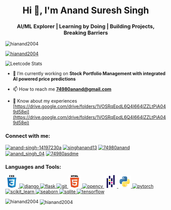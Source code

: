<h1 align="center">Hi 👋, I'm Anand Suresh Singh</h1>
<h3 align="center">AI/ML Explorer | Learning by Doing | Building Projects, Breaking Barriers</h3>

<p align="left"> <img src="https://komarev.com/ghpvc/?username=hianand2004&label=Profile%20views&color=0e75b6&style=flat" alt="hianand2004" /> </p>

<p align="left"> <a href="https://github.com/ryo-ma/github-profile-trophy"><img src="https://github-profile-trophy.vercel.app/?username=hianand2004" alt="hianand2004" /></a> </p>

![Leetcode Stats](https://leetcard.jacoblin.cool/anand_singh_04?ext=heatmap)

- 🔭 I’m currently working on **Stock Portfolio Management with integrated AI powered price predictions**

- 📫 How to reach me **74980anand@gmail.com**

- 📄 Know about my experiences [https://drive.google.com/drive/folders/1VOSRqEpdL6Q4I664lZZLtPiA049d58ei](https://drive.google.com/drive/folders/1VOSRqEpdL6Q4I664lZZLtPiA049d58ei)

<h3 align="left">Connect with me:</h3>
<p align="left">
<a href="https://linkedin.com/in/anand-singh-14197230a" target="blank"><img align="center" src="https://raw.githubusercontent.com/rahuldkjain/github-profile-readme-generator/master/src/images/icons/Social/linked-in-alt.svg" alt="anand-singh-14197230a" height="30" width="40" /></a>
<a href="https://www.codechef.com/users/singhanand13" target="blank"><img align="center" src="https://cdn.jsdelivr.net/npm/simple-icons@3.1.0/icons/codechef.svg" alt="singhanand13" height="30" width="40" /></a>
<a href="https://www.hackerrank.com/74980anand" target="blank"><img align="center" src="https://raw.githubusercontent.com/rahuldkjain/github-profile-readme-generator/master/src/images/icons/Social/hackerrank.svg" alt="74980anand" height="30" width="40" /></a>
<a href="https://www.leetcode.com/anand_singh_04" target="blank"><img align="center" src="https://raw.githubusercontent.com/rahuldkjain/github-profile-readme-generator/master/src/images/icons/Social/leet-code.svg" alt="anand_singh_04" height="30" width="40" /></a>
<a href="https://auth.geeksforgeeks.org/user/74980asdme" target="blank"><img align="center" src="https://raw.githubusercontent.com/rahuldkjain/github-profile-readme-generator/master/src/images/icons/Social/geeks-for-geeks.svg" alt="74980asdme" height="30" width="40" /></a>
</p>

<h3 align="left">Languages and Tools:</h3>
<p align="left"> <a href="https://www.w3schools.com/css/" target="_blank" rel="noreferrer"> <img src="https://raw.githubusercontent.com/devicons/devicon/master/icons/css3/css3-original-wordmark.svg" alt="css3" width="40" height="40"/> </a> <a href="https://www.djangoproject.com/" target="_blank" rel="noreferrer"> <img src="https://cdn.worldvectorlogo.com/logos/django.svg" alt="django" width="40" height="40"/> </a> <a href="https://flask.palletsprojects.com/" target="_blank" rel="noreferrer"> <img src="https://www.vectorlogo.zone/logos/pocoo_flask/pocoo_flask-icon.svg" alt="flask" width="40" height="40"/> </a> <a href="https://git-scm.com/" target="_blank" rel="noreferrer"> <img src="https://www.vectorlogo.zone/logos/git-scm/git-scm-icon.svg" alt="git" width="40" height="40"/> </a> <a href="https://www.w3.org/html/" target="_blank" rel="noreferrer"> <img src="https://raw.githubusercontent.com/devicons/devicon/master/icons/html5/html5-original-wordmark.svg" alt="html5" width="40" height="40"/> </a> <a href="https://opencv.org/" target="_blank" rel="noreferrer"> <img src="https://www.vectorlogo.zone/logos/opencv/opencv-icon.svg" alt="opencv" width="40" height="40"/> </a> <a href="https://pandas.pydata.org/" target="_blank" rel="noreferrer"> <img src="https://raw.githubusercontent.com/devicons/devicon/2ae2a900d2f041da66e950e4d48052658d850630/icons/pandas/pandas-original.svg" alt="pandas" width="40" height="40"/> </a> <a href="https://www.python.org" target="_blank" rel="noreferrer"> <img src="https://raw.githubusercontent.com/devicons/devicon/master/icons/python/python-original.svg" alt="python" width="40" height="40"/> </a> <a href="https://pytorch.org/" target="_blank" rel="noreferrer"> <img src="https://www.vectorlogo.zone/logos/pytorch/pytorch-icon.svg" alt="pytorch" width="40" height="40"/> </a> <a href="https://scikit-learn.org/" target="_blank" rel="noreferrer"> <img src="https://upload.wikimedia.org/wikipedia/commons/0/05/Scikit_learn_logo_small.svg" alt="scikit_learn" width="40" height="40"/> </a> <a href="https://seaborn.pydata.org/" target="_blank" rel="noreferrer"> <img src="https://seaborn.pydata.org/_images/logo-mark-lightbg.svg" alt="seaborn" width="40" height="40"/> </a> <a href="https://www.sqlite.org/" target="_blank" rel="noreferrer"> <img src="https://www.vectorlogo.zone/logos/sqlite/sqlite-icon.svg" alt="sqlite" width="40" height="40"/> </a> <a href="https://www.tensorflow.org" target="_blank" rel="noreferrer"> <img src="https://www.vectorlogo.zone/logos/tensorflow/tensorflow-icon.svg" alt="tensorflow" width="40" height="40"/> </a> </p>

<p><img align="left" src="https://github-readme-stats.vercel.app/api/top-langs?username=hianand2004&show_icons=true&locale=en&layout=compact" alt="hianand2004" /></p>

<p>&nbsp;<img align="center" src="https://github-readme-stats.vercel.app/api?username=hianand2004&show_icons=true&locale=en" alt="hianand2004" /></p>
